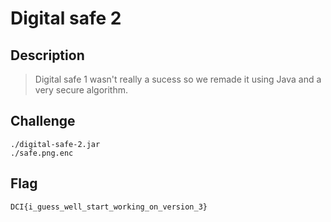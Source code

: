 # Digital safe 2

## Description
>Digital safe 1 wasn't really a sucess so we remade it using Java and a very secure algorithm.

## Challenge 
`./digital-safe-2.jar`  
`./safe.png.enc`

## Flag
`DCI{i_guess_well_start_working_on_version_3}`
